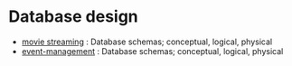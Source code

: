 # Database design
- [movie streaming](movie-streaming) : Database schemas; conceptual, logical, physical
- [event-management](event-management) : Database schemas; conceptual, logical, physical